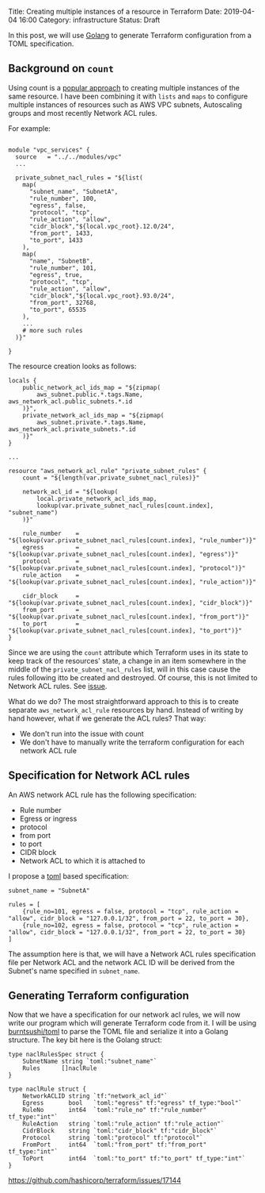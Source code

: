 Title: Creating multiple instances of a resource in Terraform
Date: 2019-04-04 16:00
Category: infrastructure
Status: Draft

In this post, we will use [Golang](https://golang.org/) to generate Terraform configuration from a TOML specification.

## Background on `count`

Using count is a [popular approach](https://www.terraform.io/docs/configuration/resources.html#count-multiple-resource-instances) to
creating multiple instances of the same resource. I have been combining it with `lists` and `maps` to configure
multiple instances of resources such as AWS VPC subnets, Autoscaling groups and most recently Network ACL rules. 

For example:

```

module "vpc_services" {
  source   = "../../modules/vpc"
  ...
  
  private_subnet_nacl_rules = "${list(
    map(
      "subnet_name", "SubnetA",
      "rule_number", 100,
      "egress", false,
      "protocol", "tcp",
      "rule_action", "allow",
      "cidr_block","${local.vpc_root}.12.0/24",
      "from_port", 1433,
      "to_port", 1433
    ),
    map(
      "name", "SubnetB",
      "rule_number", 101,
      "egress", true,
      "protocol", "tcp",
      "rule_action", "allow",
      "cidr_block","${local.vpc_root}.93.0/24",
      "from_port", 32768,
      "to_port", 65535
    ),
    ...
    # more such rules
  )}"

}

```

The resource creation looks as follows:

```
locals {
    public_network_acl_ids_map = "${zipmap(
        aws_subnet.public.*.tags.Name, aws_network_acl.public_subnets.*.id
    )}",
    private_network_acl_ids_map = "${zipmap(
        aws_subnet.private.*.tags.Name, aws_network_acl.private_subnets.*.id
    )}"
}

...

resource "aws_network_acl_rule" "private_subnet_rules" {
    count = "${length(var.private_subnet_nacl_rules)}"

    network_acl_id = "${lookup(
        local.private_network_acl_ids_map,
        lookup(var.private_subnet_nacl_rules[count.index], "subnet_name")
    )}"

    rule_number    = "${lookup(var.private_subnet_nacl_rules[count.index], "rule_number")}"
    egress         = "${lookup(var.private_subnet_nacl_rules[count.index], "egress")}"
    protocol       = "${lookup(var.private_subnet_nacl_rules[count.index], "protocol")}"
    rule_action    = "${lookup(var.private_subnet_nacl_rules[count.index], "rule_action")}"

    cidr_block     = "${lookup(var.private_subnet_nacl_rules[count.index], "cidr_block")}"
    from_port      = "${lookup(var.private_subnet_nacl_rules[count.index], "from_port")}"
    to_port        = "${lookup(var.private_subnet_nacl_rules[count.index], "to_port")}"
}
```

Since we are using the `count` attribute which Terraform uses in its state to keep track of the resources' state, 
a change in an item somewhere in the middle of the `private_subnet_nacl_rules` list, will in this case cause the 
rules following itto be created and destroyed. Of course, this is not limited to Network ACL rules. See [issue](https://github.com/hashicorp/terraform/issues/14275). 

What do we do? The most straightforward approach to this is to create separate `aws_network_acl_rule` resources
by hand. Instead of writing by hand however, what if we generate the ACL rules? That way:

- We don't run into the issue with count
- We don't have to manually write the terraform configuration for each network ACL rule

## Specification for Network ACL rules

An AWS network ACL rule has the following specification:

- Rule number
- Egress or ingress
- protocol
- from port
- to port
- CIDR block
- Network ACL to which it is attached to

I propose a [toml](https://github.com/toml-lang/toml) based specification:

```
subnet_name = "SubnetA"

rules = [
    {rule_no=101, egress = false, protocol = "tcp", rule_action = "allow", cidr_block = "127.0.0.1/32", from_port = 22, to_port = 30},
    {rule_no=102, egress = false, protocol = "tcp", rule_action = "allow", cidr_block = "127.0.0.1/32", from_port = 22, to_port = 30}
]
```
The assumption here is that, we will have a Network ACL rules specification file per Network ACL and the network ACL ID 
will be derived from the Subnet's name specified in `subnet_name`.

## Generating Terraform configuration

Now that we have a specification for our network acl rules, we will now write our program which will generate Terraform code 
from it. I will be using [burntsushi/toml](https://github.com/BurntSushi/toml) to parse the TOML file and serialize
it into a Golang structure. The key bit here is the Golang struct:

```
type naclRulesSpec struct {
	SubnetName string `toml:"subnet_name"`
	Rules      []naclRule
}

type naclRule struct {
	NetworkACLID string `tf:"network_acl_id"`
	Egress       bool   `toml:"egress" tf:"egress" tf_type:"bool"`
	RuleNo       int64  `toml:"rule_no" tf:"rule_number" tf_type:"int"`
	RuleAction   string `toml:"rule_action" tf:"rule_action"`
	CidrBlock    string `toml:"cidr_block" tf:"cidr_block"`
	Protocol     string `toml:"protocol" tf:"protocol"`
	FromPort     int64  `toml:"from_port" tf:"from_port" tf_type:"int"`
	ToPort       int64  `toml:"to_port" tf:"to_port" tf_type:"int"`
}

```











https://github.com/hashicorp/terraform/issues/17144
